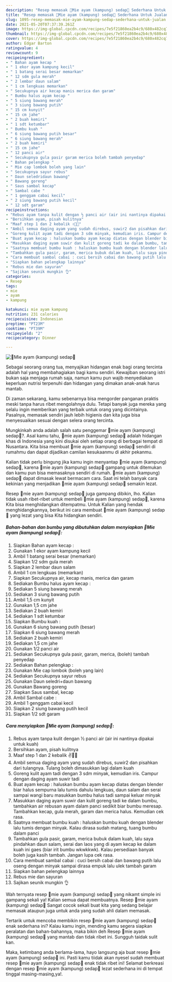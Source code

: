 ```yaml
---
description: "Resep memasak 🐥Mie ayam (kampung) sedap🐥 Sederhana Untuk Jualan"
title: "Resep memasak 🐥Mie ayam (kampung) sedap🐥 Sederhana Untuk Jualan"
slug: 1095-resep-memasak-mie-ayam-kampung-sedap-sederhana-untuk-jualan
date: 2021-05-20T07:37:39.261Z
image: https://img-global.cpcdn.com/recipes/7e5f21860ea2b4c9/680x482cq70/🐥mie-ayam-kampung-sedap🐥-foto-resep-utama.jpg
thumbnail: https://img-global.cpcdn.com/recipes/7e5f21860ea2b4c9/680x482cq70/🐥mie-ayam-kampung-sedap🐥-foto-resep-utama.jpg
cover: https://img-global.cpcdn.com/recipes/7e5f21860ea2b4c9/680x482cq70/🐥mie-ayam-kampung-sedap🐥-foto-resep-utama.jpg
author: Edgar Barton
ratingvalue: 4
reviewcount: 9
recipeingredient:
- " Bahan ayam kecap "
- " 1 ekor ayam kampung kecil"
- " 1 batang serai besar memarkan"
- " 12 sdm gula merah"
- " 2 lembar daun salam"
- " 1 cm lengkuas memarkan"
- " Secukupnya air kecap manis merica dan garam"
- " Bumbu halus ayam kecap "
- " 5 siung bawang merah"
- " 3 siung bawang putih"
- " 15 cm kunyit"
- " 15 cm jahe"
- " 2 buah kemiri"
- " 1 sdt ketumbar"
- " Bumbu kuah "
- " 6 siung bawang putih besar"
- " 6 siung bawang merah"
- " 2 buah kemiri"
- " 15 cm jahe"
- " 12 panci air"
- " Secukupnya gula pasir garam merica boleh tambah penyedap"
- " Bahan pelengkap "
- " Mie cap lombok boleh yang lain"
- " Secukupnya sayur rebus"
- " Daun seledridaun bawang"
- " Bawang goreng"
- " Saus sambal kecap"
- " Sambal cabe "
- " 1 genggam cabai kecil"
- " 2 siung bawang putih kecil"
- " 12 sdt garam"
recipeinstructions:
- "Rebus ayam tanpa kulit dengan ½ panci air (air ini nantinya dipakai untuk kuah)"
- "Bersihkan ayam, pisah kulitnya"
- "Maaf step 1 dan 2 kebalik ✌🙏😬"
- "Ambil semua daging ayam yang sudah direbus, suwir2 dan pisahkan dari tulangnya. Tulang boleh dimasukkan lagi dalam kuah"
- "Goreng kulit ayam tadi dengan 3 sdm minyak, kemudian iris. Campur dengan daging ayam suwir tadi"
- "Buat ayam kecap : haluskan bumbu ayam kecap diatas dengan blender biar halus sempurna lalu tumis dahulu lengkuas, daun salam dan serai sampai wangi baru masukkan bumbu halus tadi sampai keluar minyak"
- "Masukkan daging ayam suwir dan kulit goreng tadi ke dalam bumbu, tambahkan air rebusan ayam dalam panci sedikit biar bumbu meresap. Tambahkan kecap, gula merah, garam dan merica halus. Kemudian cek rasa."
- "Saatnya membuat bumbu kuah : haluskan bumbu kuah dengan blender lalu tumis dengan minyak. Kalau dirasa sudah matang, tuang bumbu dalam panci"
- "Tambahkan gula pasir, garam, merica bubuk dalam kuah, lalu saya pindahkan daun salam, serai dan laos yang di ayam kecap ke dalam kuah ini gaes (biar irit bumbu wkwkkwk). Kalau persediaan banyak boleh juga kasih tambah. Jangan lupa cek rasa."
- "Cara membuat sambal cabai : cuci bersih cabai dan bawang putih lalu oseng dengan minyak sampai dirasa empuk lalu ulek tambah garam"
- "Siapkan bahan pelengkap lainnya"
- "Rebus mie dan sayuran"
- "Sajikan seunik mungkin 👌"
categories:
- Resep
tags:
- mie
- ayam
- kampung

katakunci: mie ayam kampung 
nutrition: 231 calories
recipecuisine: Indonesian
preptime: "PT23M"
cooktime: "PT39M"
recipeyield: "2"
recipecategory: Dinner

---
```



![🐥Mie ayam (kampung) sedap🐥](https://img-global.cpcdn.com/recipes/7e5f21860ea2b4c9/680x482cq70/🐥mie-ayam-kampung-sedap🐥-foto-resep-utama.jpg)

Sebagai seorang orang tua, menyajikan hidangan enak bagi orang tercinta adalah hal yang membahagiakan bagi kamu sendiri. Kewajiban seorang istri bukan saja menjaga rumah saja, namun kamu pun wajib menyediakan keperluan nutrisi terpenuhi dan hidangan yang dimakan anak-anak harus mantab.

Di zaman  sekarang, kamu sebenarnya bisa mengorder panganan praktis meski tanpa harus ribet mengolahnya dulu. Tetapi banyak juga mereka yang selalu ingin memberikan yang terbaik untuk orang yang dicintainya. Pasalnya, memasak sendiri jauh lebih higienis dan kita juga bisa menyesuaikan sesuai dengan selera orang tercinta. 



Mungkinkah anda adalah salah satu penggemar 🐥mie ayam (kampung) sedap🐥?. Asal kamu tahu, 🐥mie ayam (kampung) sedap🐥 adalah hidangan khas di Indonesia yang kini disukai oleh setiap orang di berbagai tempat di Nusantara. Kita bisa membuat 🐥mie ayam (kampung) sedap🐥 sendiri di rumahmu dan dapat dijadikan camilan kesukaanmu di akhir pekanmu.

Kalian tidak perlu bingung jika kamu ingin menyantap 🐥mie ayam (kampung) sedap🐥, karena 🐥mie ayam (kampung) sedap🐥 gampang untuk ditemukan dan kamu pun bisa memasaknya sendiri di rumah. 🐥mie ayam (kampung) sedap🐥 dapat dimasak lewat bermacam cara. Saat ini telah banyak cara kekinian yang menjadikan 🐥mie ayam (kampung) sedap🐥 semakin lezat.

Resep 🐥mie ayam (kampung) sedap🐥 juga gampang dibikin, lho. Kalian tidak usah ribet-ribet untuk membeli 🐥mie ayam (kampung) sedap🐥, karena Kita bisa menghidangkan ditempatmu. Untuk Kalian yang hendak menghidangkannya, berikut ini cara membuat 🐥mie ayam (kampung) sedap🐥 yang lezat yang bisa Kita hidangkan sendiri.

<!--inarticleads1-->

##### Bahan-bahan dan bumbu yang dibutuhkan dalam menyiapkan 🐥Mie ayam (kampung) sedap🐥:

1. Siapkan  Bahan ayam kecap :
1. Gunakan  1 ekor ayam kampung kecil
1. Ambil  1 batang serai besar (memarkan)
1. Siapkan  1/2 sdm gula merah
1. Siapkan  2 lembar daun salam
1. Ambil  1 cm lengkuas (memarkan)
1. Siapkan  Secukupnya air, kecap manis, merica dan garam
1. Sediakan  Bumbu halus ayam kecap :
1. Sediakan  5 siung bawang merah
1. Sediakan  3 siung bawang putih
1. Ambil  1,5 cm kunyit
1. Gunakan  1,5 cm jahe
1. Sediakan  2 buah kemiri
1. Sediakan  1 sdt ketumbar
1. Siapkan  Bumbu kuah :
1. Gunakan  6 siung bawang putih (besar)
1. Siapkan  6 siung bawang merah
1. Sediakan  2 buah kemiri
1. Sediakan  1,5 cm jahe
1. Gunakan  1/2 panci air
1. Sediakan  Secukupnya gula pasir, garam, merica, (boleh) tambah penyedap
1. Sediakan  Bahan pelengkap :
1. Gunakan  Mie cap lombok (boleh yang lain)
1. Sediakan  Secukupnya sayur rebus
1. Gunakan  Daun seledri+daun bawang
1. Gunakan  Bawang goreng
1. Siapkan  Saus sambal, kecap
1. Ambil  Sambal cabe :
1. Ambil  1 genggam cabai kecil
1. Siapkan  2 siung bawang putih kecil
1. Siapkan  1/2 sdt garam




<!--inarticleads2-->

##### Cara menyiapkan 🐥Mie ayam (kampung) sedap🐥:

1. Rebus ayam tanpa kulit dengan ½ panci air (air ini nantinya dipakai untuk kuah)
1. Bersihkan ayam, pisah kulitnya
1. Maaf step 1 dan 2 kebalik ✌🙏😬
1. Ambil semua daging ayam yang sudah direbus, suwir2 dan pisahkan dari tulangnya. Tulang boleh dimasukkan lagi dalam kuah
1. Goreng kulit ayam tadi dengan 3 sdm minyak, kemudian iris. Campur dengan daging ayam suwir tadi
1. Buat ayam kecap : haluskan bumbu ayam kecap diatas dengan blender biar halus sempurna lalu tumis dahulu lengkuas, daun salam dan serai sampai wangi baru masukkan bumbu halus tadi sampai keluar minyak
1. Masukkan daging ayam suwir dan kulit goreng tadi ke dalam bumbu, tambahkan air rebusan ayam dalam panci sedikit biar bumbu meresap. Tambahkan kecap, gula merah, garam dan merica halus. Kemudian cek rasa.
1. Saatnya membuat bumbu kuah : haluskan bumbu kuah dengan blender lalu tumis dengan minyak. Kalau dirasa sudah matang, tuang bumbu dalam panci
1. Tambahkan gula pasir, garam, merica bubuk dalam kuah, lalu saya pindahkan daun salam, serai dan laos yang di ayam kecap ke dalam kuah ini gaes (biar irit bumbu wkwkkwk). Kalau persediaan banyak boleh juga kasih tambah. Jangan lupa cek rasa.
1. Cara membuat sambal cabai : cuci bersih cabai dan bawang putih lalu oseng dengan minyak sampai dirasa empuk lalu ulek tambah garam
1. Siapkan bahan pelengkap lainnya
1. Rebus mie dan sayuran
1. Sajikan seunik mungkin 👌




Wah ternyata resep 🐥mie ayam (kampung) sedap🐥 yang nikamt simple ini gampang sekali ya! Kalian semua dapat membuatnya. Resep 🐥mie ayam (kampung) sedap🐥 Sangat cocok sekali buat kita yang sedang belajar memasak ataupun juga untuk anda yang sudah ahli dalam memasak.

Tertarik untuk mencoba membikin resep 🐥mie ayam (kampung) sedap🐥 enak sederhana ini? Kalau kamu ingin, mending kamu segera siapkan peralatan dan bahan-bahannya, maka bikin deh Resep 🐥mie ayam (kampung) sedap🐥 yang mantab dan tidak ribet ini. Sungguh taidak sulit kan. 

Maka, ketimbang anda berlama-lama, hayo langsung aja buat resep 🐥mie ayam (kampung) sedap🐥 ini. Pasti kamu tiidak akan nyesel sudah membuat resep 🐥mie ayam (kampung) sedap🐥 enak tidak ribet ini! Selamat berkreasi dengan resep 🐥mie ayam (kampung) sedap🐥 lezat sederhana ini di tempat tinggal masing-masing,ya!.

